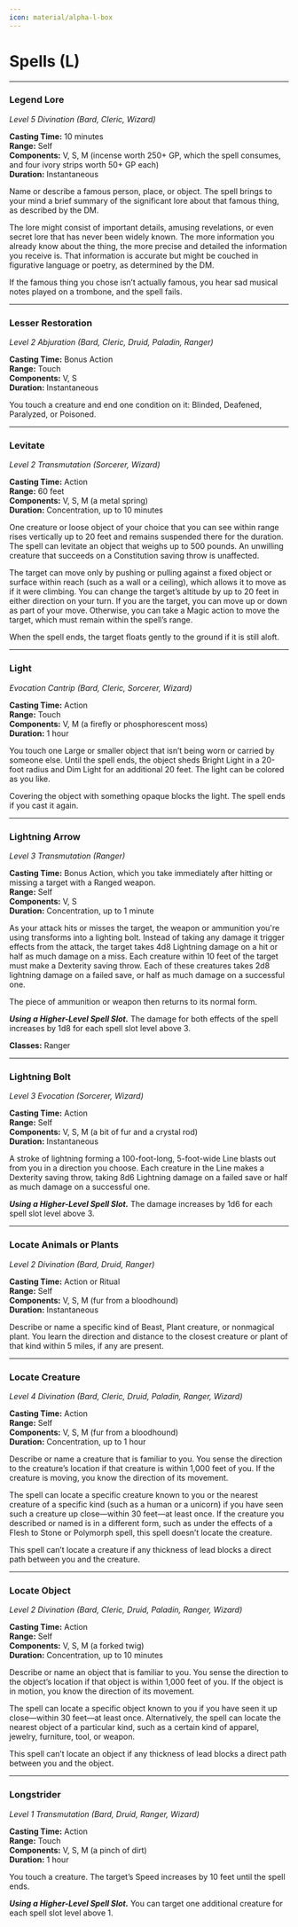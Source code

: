 ```yaml
---
icon: material/alpha-l-box
---
```


# Spells (L)

---

### Legend Lore

*Level 5 Divination (Bard, Cleric, Wizard)*

**Casting Time:** 10 minutes  
**Range:** Self  
**Components:** V, S, M (incense worth 250+ GP, which the spell consumes, and four ivory strips worth 50+ GP each)  
**Duration:** Instantaneous

Name or describe a famous person, place, or object. The spell brings to your mind a brief summary of the significant lore about that famous thing, as described by the DM.

The lore might consist of important details, amusing revelations, or even secret lore that has never been widely known. The more information you already know about the thing, the more precise and detailed the information you receive is. That information is accurate but might be couched in figurative language or poetry, as determined by the DM.

If the famous thing you chose isn’t actually famous, you hear sad musical notes played on a trombone, and the spell fails.

---

### Lesser Restoration

*Level 2 Abjuration (Bard, Cleric, Druid, Paladin, Ranger)*

**Casting Time:** Bonus Action  
**Range:** Touch  
**Components:** V, S  
**Duration:** Instantaneous

You touch a creature and end one condition on it: Blinded, Deafened, Paralyzed, or Poisoned.

---

### Levitate

*Level 2 Transmutation (Sorcerer, Wizard)*

**Casting Time:** Action  
**Range:** 60 feet  
**Components:** V, S, M (a metal spring)  
**Duration:** Concentration, up to 10 minutes

One creature or loose object of your choice that you can see within range rises vertically up to 20 feet and remains suspended there for the duration. The spell can levitate an object that weighs up to 500 pounds. An unwilling creature that succeeds on a Constitution saving throw is unaffected.

The target can move only by pushing or pulling against a fixed object or surface within reach (such as a wall or a ceiling), which allows it to move as if it were climbing. You can change the target’s altitude by up to 20 feet in either direction on your turn. If you are the target, you can move up or down as part of your move. Otherwise, you can take a Magic action to move the target, which must remain within the spell’s range.

When the spell ends, the target floats gently to the ground if it is still aloft.

---

### Light

*Evocation Cantrip (Bard, Cleric, Sorcerer, Wizard)*

**Casting Time:** Action  
**Range:** Touch  
**Components:** V, M (a firefly or phosphorescent moss)  
**Duration:** 1 hour

You touch one Large or smaller object that isn’t being worn or carried by someone else. Until the spell ends, the object sheds Bright Light in a 20-foot radius and Dim Light for an additional 20 feet. The light can be colored as you like.

Covering the object with something opaque blocks the light. The spell ends if you cast it again.

---

### Lightning Arrow

*Level 3 Transmutation (Ranger)*

**Casting Time:** Bonus Action, which you take immediately after hitting or missing a target with a Ranged weapon.  
**Range:** Self  
**Components:** V, S  
**Duration:** Concentration, up to 1 minute

As your attack hits or misses the target, the weapon or ammunition you're using transforms into a lighting bolt. Instead of taking any damage it trigger effects from the attack, the target takes 4d8 Lightning damage on a hit or half as much damage on a miss. Each creature within 10 feet of the target must make a Dexterity saving throw. Each of these creatures takes 2d8 lightning damage on a failed save, or half as much damage on a successful one.

The piece of ammunition or weapon then returns to its normal form.

***Using a Higher-Level Spell Slot.*** The damage for both effects of the spell increases by 1d8 for each spell slot level above 3.

**Classes:** Ranger

---

### Lightning Bolt

*Level 3 Evocation (Sorcerer, Wizard)*

**Casting Time:** Action  
**Range:** Self  
**Components:** V, S, M (a bit of fur and a crystal rod)  
**Duration:** Instantaneous

A stroke of lightning forming a 100-foot-long, 5-foot-wide Line blasts out from you in a direction you choose. Each creature in the Line makes a Dexterity saving throw, taking 8d6 Lightning damage on a failed save or half as much damage on a successful one.

***Using a Higher-Level Spell Slot.*** The damage increases by 1d6 for each spell slot level above 3.

---

### Locate Animals or Plants

*Level 2 Divination (Bard, Druid, Ranger)*

**Casting Time:** Action or Ritual  
**Range:** Self  
**Components:** V, S, M (fur from a bloodhound)  
**Duration:** Instantaneous

Describe or name a specific kind of Beast, Plant creature, or nonmagical plant. You learn the direction and distance to the closest creature or plant of that kind within 5 miles, if any are present.

---

### Locate Creature

*Level 4 Divination (Bard, Cleric, Druid, Paladin, Ranger, Wizard)*

**Casting Time:** Action  
**Range:** Self  
**Components:** V, S, M (fur from a bloodhound)  
**Duration:** Concentration, up to 1 hour

Describe or name a creature that is familiar to you. You sense the direction to the creature’s location if that creature is within 1,000 feet of you. If the creature is moving, you know the direction of its movement.

The spell can locate a specific creature known to you or the nearest creature of a specific kind (such as a human or a unicorn) if you have seen such a creature up close—within 30 feet—at least once. If the creature you described or named is in a different form, such as under the effects of a Flesh to Stone or Polymorph spell, this spell doesn’t locate the creature.

This spell can’t locate a creature if any thickness of lead blocks a direct path between you and the creature.

---

### Locate Object

*Level 2 Divination (Bard, Cleric, Druid, Paladin, Ranger, Wizard)*

**Casting Time:** Action  
**Range:** Self  
**Components:** V, S, M (a forked twig)  
**Duration:** Concentration, up to 10 minutes

Describe or name an object that is familiar to you. You sense the direction to the object’s location if that object is within 1,000 feet of you. If the object is in motion, you know the direction of its movement.

The spell can locate a specific object known to you if you have seen it up close—within 30 feet—at least once. Alternatively, the spell can locate the nearest object of a particular kind, such as a certain kind of apparel, jewelry, furniture, tool, or weapon.

This spell can’t locate an object if any thickness of lead blocks a direct path between you and the object.

---

### Longstrider

*Level 1 Transmutation (Bard, Druid, Ranger, Wizard)*

**Casting Time:** Action  
**Range:** Touch  
**Components:** V, S, M (a pinch of dirt)  
**Duration:** 1 hour

You touch a creature. The target’s Speed increases by 10 feet until the spell ends.

***Using a Higher-Level Spell Slot.*** You can target one additional creature for each spell slot level above 1.
